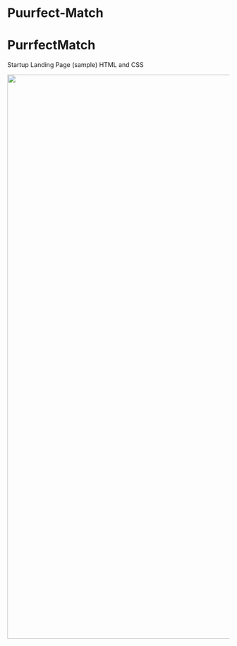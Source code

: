 # Puurfect-Match
# PurrfectMatch
Startup Landing Page (sample)
HTML and CSS

<img width="1280" alt="" src="https://cloud.githubusercontent.com/assets/16535489/24307904/3358b3a8-1083-11e7-9754-6586ec218236.png">